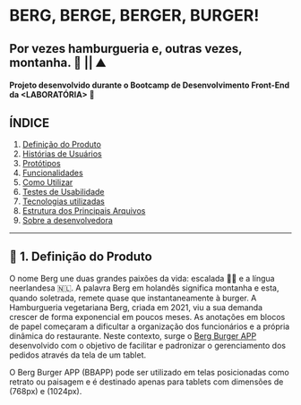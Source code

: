 # BERG, BERGE, BERGER, BURGER!

## Por vezes hamburgueria e, outras vezes, montanha. 🍔 || ⛰️

#### Projeto desenvolvido durante o Bootcamp de Desenvolvimento Front-End da <LABORATÓRIA> 💛

## ÍNDICE
1. [Definição do Produto](#dart-definição-do-produto)
2. [Histórias de Usuários](#pencil2-histórias-de-usuários)
3. [Protótipos](#art-protótipos)
4. [Funcionalidades](#gear-como-usar)
5. [Como Utilizar](#link-links-para-saber-mais-sobre-pokémons)
6. [Testes de Usabilidade](#busts_in_silhouette-testes-de-usabilidade)
7. [Tecnologias utilizadas](#robot-tecnologias-utilizadas)
8. [Estrutura dos Principais Arquivos](#file_folder-estrutura-dos-principais-arquivos)
10. [Sobre a desenvolvedora](#woman_technologist-sobre-as-desenvolvedoras)

---

## 📜 1. Definição do Produto 
O nome Berg une duas grandes paixões da vida: escalada 🧗‍♀️ e a língua neerlandesa 🇳🇱. A palavra Berg em holandês significa montanha e esta, quando soletrada, remete quase que instantaneamente à burger. A Hamburgueria vegetariana Berg, criada em 2021, viu a sua demanda crescer de forma exponencial em poucos meses. As anotações em blocos de papel começaram a dificultar a organização dos funcionários e a própria dinâmica do restaurante. Neste contexto, surge o [Berg Burger APP](https://bergburger.herokuapp.com/) desenvolvido com o objetivo de facilitar e padronizar o gerenciamento dos pedidos através da tela de um tablet.

O Berg Burger APP (BBAPP) pode ser utilizado em telas posicionadas como retrato ou paisagem e é destinado apenas para tablets com dimensões de (768px) e (1024px). 
